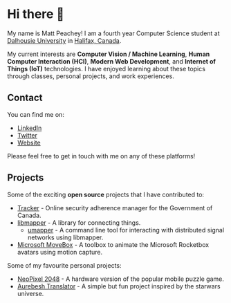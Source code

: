 # Hi there 👋

My name is Matt Peachey!  I am a fourth year Computer Science student at [Dalhousie University](https://www.dal.ca/) in [Halifax, Canada](https://en.wikipedia.org/wiki/Halifax,_Nova_Scotia).

My current interests are **Computer Vision / Machine Learning**, **Human Computer Interaction (HCI)**, **Modern Web Development**, and **Internet of Things (IoT)** technologies.  I have enjoyed learning about these topics through classes, personal projects, and work experiences.

## Contact 
You can find me on:
* [LinkedIn](https://www.linkedin.com/in/matt-peachey-02bb11152/) 
* [Twitter](https://twitter.com/MattPeachey3)
* [Website](http://mattpeachey.ca)

Please feel free to get in touch with me on any of these platforms!

## Projects

Some of the exciting **open source** projects that I have contributed to: 
* [Tracker](https://github.com/canada-ca/tracker) - Online security adherence manager for the Government of Canada.
* [libmapper](https://github.com/libmapper/libmapper/) - A library for connecting things.
  * [umapper](https://github.com/malloch/umapper) - A command line tool for interacting with distributed signal networks using libmapper. 
* [Microsoft MoveBox](https://github.com/microsoft/MoveBox-for-Microsoft-Rocketbox) - A toolbox to animate the Microsoft Rocketbox avatars using motion capture. 

Some of my favourite personal projects:
* [NeoPixel 2048](https://github.com/peacheym/NeoPixel2048) - A hardware version of the popular mobile puzzle game.
* [Aurebesh Translator](https://github.com/peacheym/aurebesh_translator) - A simple but fun project inspired by the starwars universe.
